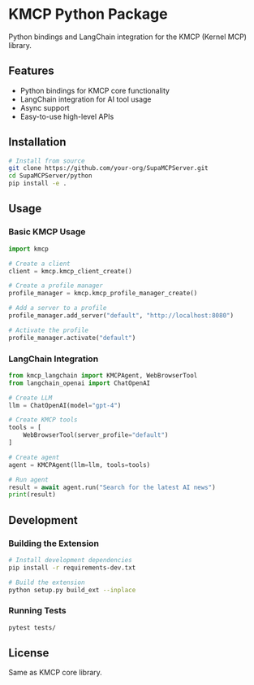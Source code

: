 # KMCP Python Package

Python bindings and LangChain integration for the KMCP (Kernel MCP) library.

## Features

- Python bindings for KMCP core functionality
- LangChain integration for AI tool usage
- Async support
- Easy-to-use high-level APIs

## Installation

```bash
# Install from source
git clone https://github.com/your-org/SupaMCPServer.git
cd SupaMCPServer/python
pip install -e .
```

## Usage

### Basic KMCP Usage

```python
import kmcp

# Create a client
client = kmcp.kmcp_client_create()

# Create a profile manager
profile_manager = kmcp.kmcp_profile_manager_create()

# Add a server to a profile
profile_manager.add_server("default", "http://localhost:8080")

# Activate the profile
profile_manager.activate("default")
```

### LangChain Integration

```python
from kmcp_langchain import KMCPAgent, WebBrowserTool
from langchain_openai import ChatOpenAI

# Create LLM
llm = ChatOpenAI(model="gpt-4")

# Create KMCP tools
tools = [
    WebBrowserTool(server_profile="default")
]

# Create agent
agent = KMCPAgent(llm=llm, tools=tools)

# Run agent
result = await agent.run("Search for the latest AI news")
print(result)
```

## Development

### Building the Extension

```bash
# Install development dependencies
pip install -r requirements-dev.txt

# Build the extension
python setup.py build_ext --inplace
```

### Running Tests

```bash
pytest tests/
```

## License

Same as KMCP core library.
